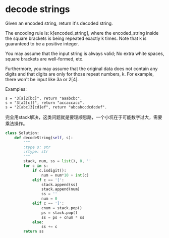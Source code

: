 # decode strings

Given an encoded string, return it's decoded string.

The encoding rule is: k[encoded_string], where the encoded_string inside the square brackets is being repeated exactly k times. Note that k is guaranteed to be a positive integer.

You may assume that the input string is always valid; No extra white spaces, square brackets are well-formed, etc.

Furthermore, you may assume that the original data does not contain any digits and that digits are only for those repeat numbers, k. For example, there won't be input like 3a or 2[4].

Examples:
```
s = "3[a]2[bc]", return "aaabcbc".
s = "3[a2[c]]", return "accaccacc".
s = "2[abc]3[cd]ef", return "abcabccdcdcdef".
```

完全用stack解决，这类问题就是要理顺思路，一个小坑在于可能数字过大，需要乘法操作。

```Python
class Solution:
    def decodeString(self, s):
        """
        :type s: str
        :rtype: str
        """
        stack, num, ss = list(), 0, ''
        for c in s:
            if c.isdigit():
                num = num*10 + int(c)
            elif c == '[':
                stack.append(ss)
                stack.append(num)
                ss = ''
                num = 0
            elif c == ']':
                cnum = stack.pop()
                ps = stack.pop()
                ss = ps + cnum * ss
            else:
                ss += c
        return ss
```
